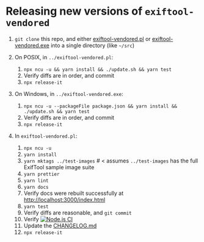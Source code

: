 # Releasing new versions of `exiftool-vendored`

1. `git clone` this repo, and either
   [exiftool-vendored.pl](https://github.com/photostructure/exiftool-vendored.pl)
   or
   [exiftool-vendored.exe](https://github.com/photostructure/exiftool-vendored.exe)
   into a single directory (like `~/src`)
2. On POSIX, in `../exiftool-vendored.pl`:

   1. `npx ncu -u && yarn install && ./update.sh && yarn test`
   1. Verify diffs are in order, and commit
   1. `npx release-it`

3. On Windows, in `../exiftool-vendored.exe`:

   1. `npx ncu -u --packageFile package.json && yarn install && ./update.sh && yarn test`
   1. Verify diffs are in order, and commit
   1. `npx release-it`

4. In `exiftool-vendored.pl`:

   1. `npx ncu -u`
   1. `yarn install`
   1. `yarn mktags ../test-images` # < assumes ``../test-images`` has the full ExifTool sample image suite
   1. `yarn prettier`
   1. `yarn lint`
   1. `yarn docs`
   1. Verify docs were rebuilt successfully at <http://localhost:3000/index.html>
   1. `yarn test`
   1. Verify diffs are reasonable, and `git commit`
   1. Verify [![Node.js CI](https://github.com/photostructure/exiftool-vendored.js/actions/workflows/node.js.yml/badge.svg)](https://github.com/photostructure/exiftool-vendored.js/actions/workflows/node.js.yml)
   1. Update the [CHANGELOG.md](https://github.com/photostructure/exiftool-vendored.js/blob/main/CHANGELOG.md)
   1. `npx release-it`
